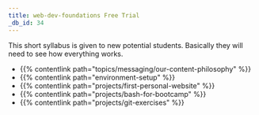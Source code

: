 ```yaml
---
title: web-dev-foundations Free Trial
_db_id: 34
---
```


This short syllabus is given to new potential students. Basically they will need to see how everything works.

- {{% contentlink path="topics/messaging/our-content-philosophy" %}}
- {{% contentlink path="environment-setup" %}}
- {{% contentlink path="projects/first-personal-website" %}}
- {{% contentlink path="projects/bash-for-bootcamp" %}}
- {{% contentlink path="projects/git-exercises" %}}
